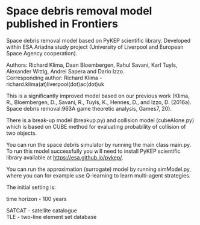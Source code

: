 # Space debris removal model published in Frontiers

Space debris removal model based on PyKEP scientific library. Developed within ESA Ariadna study project (University of Liverpool and European Space Agency cooperation).  

Authors: Richard Klima, Daan Bloembergen, Rahul Savani, Karl Tuyls, Alexander Wittig, Andrei Sapera and Dario Izzo.  
Corresponding author: Richard Klima - richard.klima(at)liverpool(dot)ac(dot)uk  

This is a significantly improved model based on our previous work (Klima, R., Bloembergen, D., Savani, R., Tuyls, K., Hennes, D., and Izzo, D. (2016a). Space debris removal:963A game theoretic analysis, Games7, 20).

There is a break-up model (breakup.py) and collision model (cubeAlone.py) which is based on CUBE method for evaluating probability of collision of two objects.  

You can run the space debris simulator by running the main class main.py. To run this model successfully you will need to install PyKEP scientific library available at https://esa.github.io/pykep/.  

You can run the approximation (surrogate) model by running simModel.py, where you can for example use Q-learning to learn multi-agent strategies.


The initial setting is:  

time horizon - 100 years  

SATCAT - satellite catalogue  
TLE - two-line element set database  

